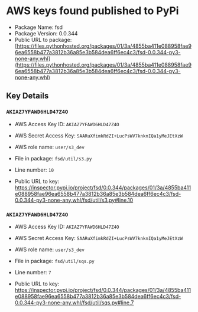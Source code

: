 # AWS keys found published to PyPi

* Package Name: fsd
* Package Version: 0.0.344
* Public URL to package: [https://files.pythonhosted.org/packages/01/3a/4855ba411e088958fae96ea6558b477a3812b36a85e3b584dea6ff6ec4c3/fsd-0.0.344-py3-none-any.whl](https://files.pythonhosted.org/packages/01/3a/4855ba411e088958fae96ea6558b477a3812b36a85e3b584dea6ff6ec4c3/fsd-0.0.344-py3-none-any.whl)

## Key Details

### `AKIAZ7YFAWD6HLD47Z4O`

* AWS Access Key ID: `AKIAZ7YFAWD6HLD47Z4O`
* AWS Secret Access Key: `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` 
* AWS role name: `user/s3_dev`
* File in package: `fsd/util/s3.py`
* Line number: `10`

* Public URL to key: https://inspector.pypi.io/project/fsd/0.0.344/packages/01/3a/4855ba411e088958fae96ea6558b477a3812b36a85e3b584dea6ff6ec4c3/fsd-0.0.344-py3-none-any.whl/fsd/util/s3.py#line.10



### `AKIAZ7YFAWD6HLD47Z4O`

* AWS Access Key ID: `AKIAZ7YFAWD6HLD47Z4O`
* AWS Secret Access Key: `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` 
* AWS role name: `user/s3_dev`
* File in package: `fsd/util/sqs.py`
* Line number: `7`

* Public URL to key: https://inspector.pypi.io/project/fsd/0.0.344/packages/01/3a/4855ba411e088958fae96ea6558b477a3812b36a85e3b584dea6ff6ec4c3/fsd-0.0.344-py3-none-any.whl/fsd/util/sqs.py#line.7


